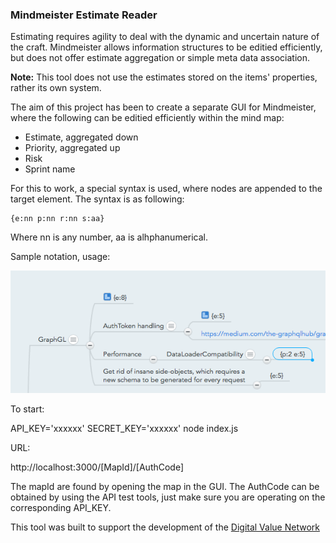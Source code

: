 ### Mindmeister Estimate Reader

Estimating requires agility to deal with the dynamic and uncertain nature of the craft.  Mindmeister allows information structures to be editied efficiently, but does not offer estimate aggregation or simple meta data association.

**Note:** This tool does not use the estimates stored on the items' properties, rather its own system.

The aim of this project has been to create a separate GUI for Mindmeister, where the following can be editied efficiently within the mind map:

* Estimate, aggregated down
* Priority, aggregated up
* Risk
* Sprint name

For this to work, a special syntax is used, where nodes are appended to the target element.  The syntax is as following:

    {e:nn p:nn r:nn s:aa}

Where nn is any number, aa is alhphanumerical.  

Sample notation, usage:

![Sample](MM_Snap_with_estimates.png)

To start:

API_KEY='xxxxxx' SECRET_KEY='xxxxxx' node index.js

URL:

http://localhost:3000/[MapId]/[AuthCode]

The mapId are found by opening the map in the GUI.  The AuthCode can be obtained by using the API test tools, just make sure you are operating on the corresponding API_KEY.

This tool was built to support the development of the [Digital Value Network](http://digitalvaluenetwork.com)

